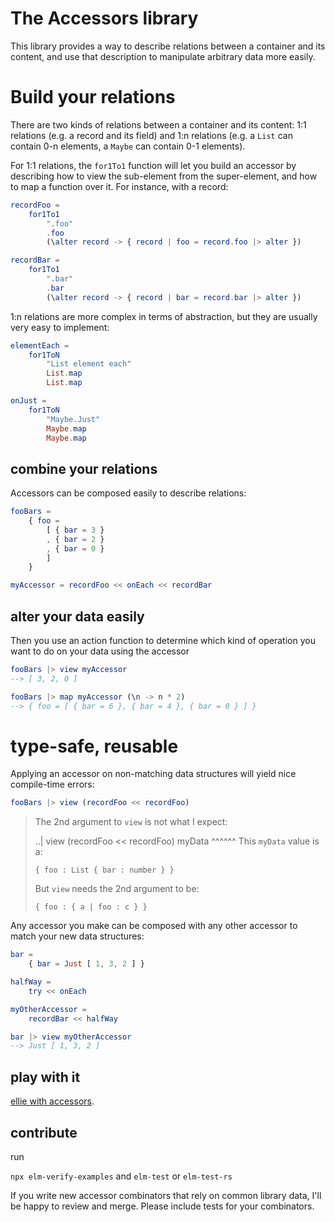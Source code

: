 The Accessors library
=====================

This library provides a way to describe relations between a container and its
content, and use that description to manipulate arbitrary data more easily.

# Build your relations 

There are two kinds of relations between a container and its content: 1:1
relations (e.g. a record and its field) and 1:n relations (e.g. a `List` can
contain 0-n elements, a `Maybe` can contain 0-1 elements).

For 1:1 relations, the `for1To1` function will let you build an accessor
by describing how to view the sub-element from the super-element, and how to map
a function over it. For instance, with a record:

```elm
recordFoo =
    for1To1
        ".foo"
        .foo
        (\alter record -> { record | foo = record.foo |> alter })

recordBar =
    for1To1
        ".bar"
        .bar
        (\alter record -> { record | bar = record.bar |> alter })
```

1:n relations are more complex in terms of abstraction, but they are usually
very easy to implement:

```elm
elementEach = 
    for1ToN
        "List element each"
        List.map
        List.map

onJust =
    for1ToN
        "Maybe.Just"
        Maybe.map
        Maybe.map
```

## combine your relations

Accessors can be composed easily to describe relations:

```elm
fooBars =
    { foo =
        [ { bar = 3 }
        , { bar = 2 }
        , { bar = 0 }
        ]
    }

myAccessor = recordFoo << onEach << recordBar
```

## alter your data easily

Then you use an action function to determine which kind of operation you want to
do on your data using the accessor

```elm
fooBars |> view myAccessor
--> [ 3, 2, 0 ]

fooBars |> map myAccessor (\n -> n * 2)
--> { foo = [ { bar = 6 }, { bar = 4 }, { bar = 0 } ] }
```

# type-safe, reusable

Applying an accessor on non-matching data structures will yield nice
compile-time errors: 

```elm
fooBars |> view (recordFoo << recordFoo)
```
> The 2nd argument to `view` is not what I expect:
> 
> ..| view (recordFoo << recordFoo) myData
>                                     ^^^^^^
> This `myData` value is a:
> 
>     { foo : List { bar : number } }
> 
> But `view` needs the 2nd argument to be:
> 
>     { foo : { a | foo : c } }

Any accessor you make can be composed with any other accessor to match your new
data structures: 

```elm
bar =
    { bar = Just [ 1, 3, 2 ] }

halfWay =
    try << onEach

myOtherAccessor =
    recordBar << halfWay

bar |> view myOtherAccessor
--> Just [ 1, 3, 2 ]
```

## play with it

[ellie with accessors](https://ellie-app.com/4wHNCxgft87a1). 

## contribute

run

`npx elm-verify-examples` and `elm-test` or `elm-test-rs`

If you write new accessor combinators that rely on common library data, I'll be
happy to review and merge. Please include tests for your combinators.
